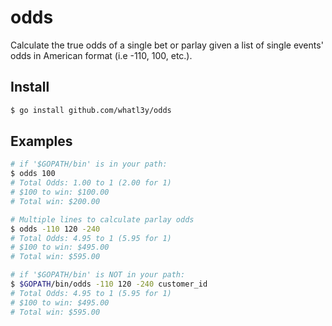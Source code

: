 # odds

Calculate the true odds of a single bet or parlay given a
list of single events' odds in American format (i.e -110, 100, etc.).

## Install

```sh
$ go install github.com/whatl3y/odds
```

## Examples

```sh
# if '$GOPATH/bin' is in your path:
$ odds 100
# Total Odds: 1.00 to 1 (2.00 for 1)
# $100 to win: $100.00
# Total win: $200.00

# Multiple lines to calculate parlay odds
$ odds -110 120 -240
# Total Odds: 4.95 to 1 (5.95 for 1)
# $100 to win: $495.00
# Total win: $595.00

# if '$GOPATH/bin' is NOT in your path:
$ $GOPATH/bin/odds -110 120 -240 customer_id
# Total Odds: 4.95 to 1 (5.95 for 1)
# $100 to win: $495.00
# Total win: $595.00
```
